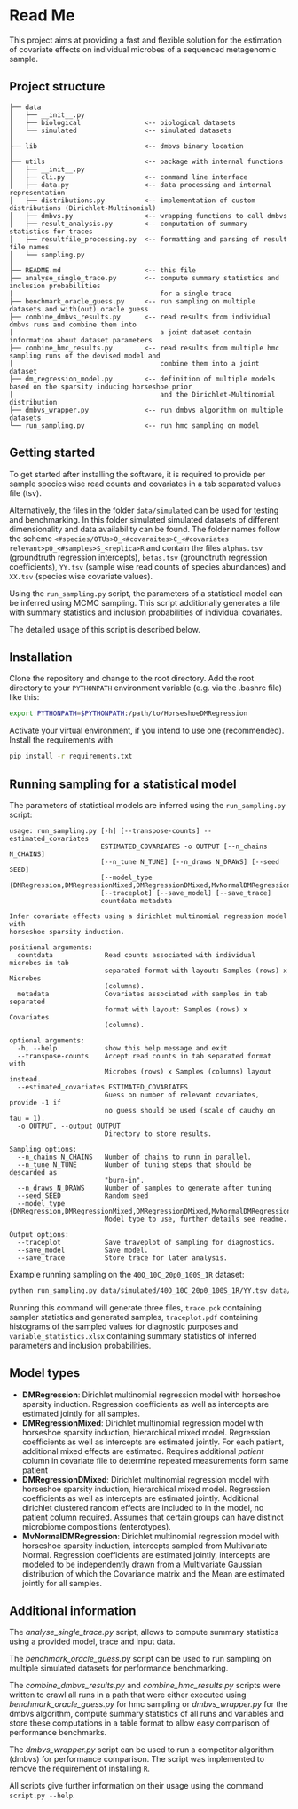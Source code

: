 Read Me
=======

This project aims at providing a fast and flexible solution for the estimation of covariate effects on individual microbes of a sequenced metagenomic sample.


Project structure
-----------------

```
├── data
│   ├── __init__.py
│   ├── biological                <-- biological datasets
│   └── simulated                 <-- simulated datasets
│
├── lib                           <-- dmbvs binary location
│
├── utils                         <-- package with internal functions             
│   ├── __init__.py
│   ├── cli.py                    <-- command line interface
│   ├── data.py                   <-- data processing and internal representation
│   ├── distributions.py          <-- implementation of custom distributions (Dirichlet-Multinomial)
│   ├── dmbvs.py                  <-- wrapping functions to call dmbvs
│   ├── result_analysis.py        <-- computation of summary statistics for traces
│   ├── resultfile_processing.py  <-- formatting and parsing of result file names
│   └── sampling.py
│
├── README.md                     <-- this file
├── analyse_single_trace.py       <-- compute summary statistics and inclusion probabilities
|                                     for a single trace
├── benchmark_oracle_guess.py     <-- run sampling on multiple datasets and with(out) oracle guess
├── combine_dmbvs_results.py      <-- read results from individual dmbvs runs and combine them into
|                                     a joint dataset contain information about dataset parameters
├── combine_hmc_results.py        <-- read results from multiple hmc sampling runs of the devised model and
|                                     combine them into a joint dataset
├── dm_regression_model.py        <-- definition of multiple models based on the sparsity inducing horseshoe prior
|                                     and the Dirichlet-Multinomial distribution
├── dmbvs_wrapper.py              <-- run dmbvs algorithm on multiple datasets
└── run_sampling.py               <-- run hmc sampling on model
```

Getting started
---------------

To get started after installing the software, it is required to provide per sample species wise read counts and covariates in a tab separated values file (tsv).

Alternatively, the files in the folder `data/simulated` can be used for testing and benchmarking. In this folder simulated simulated datasets of different dimensionality and data availability can be found. The folder names follow the scheme `<#species/OTUs>O_<#covaraites>C_<#covariates relevant>p0_<#samples>S_<replica>R` and contain the files `alphas.tsv` (groundtruth regression intercepts), `betas.tsv` (groundtruth regression coefficients), `YY.tsv` (sample wise read counts of species abundances) and `XX.tsv` (species wise covariate values).

Using the `run_sampling.py` script, the parameters of a statistical model can be inferred using MCMC sampling.
This script additionally generates a file with summary statistics and inclusion probabilities of individual covariates.

The detailed usage of this script is described below.


Installation
------------

Clone the repository and change to the root directory.
Add the root directory to your `PYTHONPATH` environment variable (e.g. via the .bashrc file) like this:

```bash
export PYTHONPATH=$PYTHONPATH:/path/to/HorseshoeDMRegression
```

Activate your virtual environment, if you intend to use one (recommended).
Install the requirements with

```bash
pip install -r requirements.txt
```

Running sampling for a statistical model
---------------------------------------

The parameters of statistical models are inferred using the `run_sampling.py` script:

```
usage: run_sampling.py [-h] [--transpose-counts] --estimated_covariates
                       ESTIMATED_COVARIATES -o OUTPUT [--n_chains N_CHAINS]
                       [--n_tune N_TUNE] [--n_draws N_DRAWS] [--seed SEED]
                       [--model_type {DMRegression,DMRegressionMixed,DMRegressionDMixed,MvNormalDMRegression,SoftmaxRegression}]
                       [--traceplot] [--save_model] [--save_trace]
                       countdata metadata

Infer covariate effects using a dirichlet multinomial regression model with
horseshoe sparsity induction.

positional arguments:
  countdata             Read counts associated with individual microbes in tab
                        separated format with layout: Samples (rows) x Microbes
                        (columns).
  metadata              Covariates associated with samples in tab separated
                        format with layout: Samples (rows) x Covariates
                        (columns).

optional arguments:
  -h, --help            show this help message and exit
  --transpose-counts    Accept read counts in tab separated format with
                        Microbes (rows) x Samples (columns) layout instead.
  --estimated_covariates ESTIMATED_COVARIATES
                        Guess on number of relevant covariates, provide -1 if
                        no guess should be used (scale of cauchy on tau = 1).
  -o OUTPUT, --output OUTPUT
                        Directory to store results.

Sampling options:
  --n_chains N_CHAINS   Number of chains to runn in parallel.
  --n_tune N_TUNE       Number of tuning steps that should be descarded as
                        "burn-in".
  --n_draws N_DRAWS     Number of samples to generate after tuning
  --seed SEED           Random seed
  --model_type {DMRegression,DMRegressionMixed,DMRegressionDMixed,MvNormalDMRegression,SoftmaxRegression}
                        Model type to use, further details see readme.

Output options:
  --traceplot           Save traveplot of sampling for diagnostics.
  --save_model          Save model.
  --save_trace          Store trace for later analysis.
```

Example running sampling on the `40O_10C_20p0_100S_1R` dataset:
```bash
python run_sampling.py data/simulated/40O_10C_20p0_100S_1R/YY.tsv data/simulated/40O_10C_20p0_100S_1R/XX.tsv -o sampling_testrun --save_trace --traceplot
```

Running this command will generate three files, `trace.pck` containing sampler statistics and generated samples, `traceplot.pdf` containing histograms of the sampled values for diagnostic purposes and `variable_statistics.xlsx` containing summary statistics of inferred parameters and inclusion probabilities.

Model types
-----------

 * **DMRegression**: Dirichlet multinomial regression model with horseshoe sparsity induction. Regression coefficients as well as intercepts are estimated jointly for all samples.
 * **DMRegressionMixed**: Dirichlet multinomial regression model with horseshoe sparsity induction, hierarchical mixed model. Regression coefficients as well as intercepts are estimated jointly. For each patient, additional mixed effects are estimated. Requires additional *patient* column in covariate file to determine repeated measurements form same patient
 * **DMRegressionDMixed**: Dirichlet multinomial regression model with horseshoe sparsity induction, hierarchical mixed model. Regression coefficients as well as intercepts are estimated jointly. Additional dirichlet clustered random effects are included to in the model, no patient column required. Assumes that certain groups can have distinct microbiome compositions (enterotypes).
 * **MvNormalDMRegression**: Dirichlet multinomial regression model with horseshoe sparsity induction, intercepts sampled from Multivariate Normal. Regression coefficients are estimated jointly, intercepts are modeled to be independently drawn from a Multivariate Gaussian distribution of which the Covariance matrix and the Mean are estimated jointly for all samples.


Additional information
----------------------

The *analyse_single_trace.py* script, allows to compute summary statistics using a provided model, trace and input data.

The *benchmark_oracle_guess.py* script can be used to run sampling on multiple simulated datasets for performance benchmarking.

The *combine_dmbvs_results.py* and *combine_hmc_results.py* scripts were written to crawl all runs in a path that were either executed using *benchmark_oracle_guess.py* for hmc sampling or *dmbvs_wrapper.py* for the dmbvs algorithm, compute summary statistics of all runs and variables and store these computations in a table format to allow easy comparison of performance benchmarks.

The *dmbvs_wrapper.py* script can be used to run a competitor algorithm (dmbvs) for performance comparison. The script was implemented to remove the requirement of installing `R`.

All scripts give further information on their usage using the command `script.py --help`.
